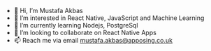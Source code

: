 - 👋 Hi, I’m Mustafa Akbas
- 👀 I’m interested in React Native, JavaScript and Machine Learning
- 🌱 I’m currently learning Nodejs, PostgreSql
- 💞️ I’m looking to collaborate on React Native Apps
- 📫 Reach me via email mustafa.akbas@apposing.co.uk

